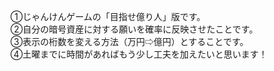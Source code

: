 ①じゃんけんゲームの「目指せ億り人」版です。<br>
②自分の暗号資産に対する願いを確率に反映させたことです。<br>
③表示の桁数を変える方法（万円⇨億円）とすることです。<br>
④土曜までに時間があればもう少し工夫を加えたいと思います！

